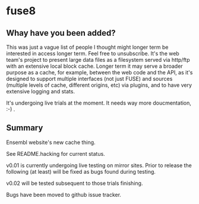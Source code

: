 # fuse8

## Whay have you been added?

This was just a vague list of people I thought might longer term be interested in access longer term. Feel free to unsubscribe. It's the web team's project to present large data files as a filesystem served via http/ftp with an extensive local block cache. Longer term it may serve a broader purpose as a cache, for example, between the web code and the API, as it's designed to support multiple interfaces (not just FUSE) and sources (multiple levels of cache, different origins, etc) via plugins, and to have very extensive logging and stats.

It's undergoing live trials at the moment. It needs way more doucmentation, :-) .

## Summary

Ensembl website's new cache thing.

See README.hacking for current status.

v0.01 is currently undergoing live testing on mirror sites. Prior to release the following (at least) will be fixed as bugs found during testing.

v0.02 will be tested subsequent to those trials finishing.

Bugs have been moved to github issue tracker.
